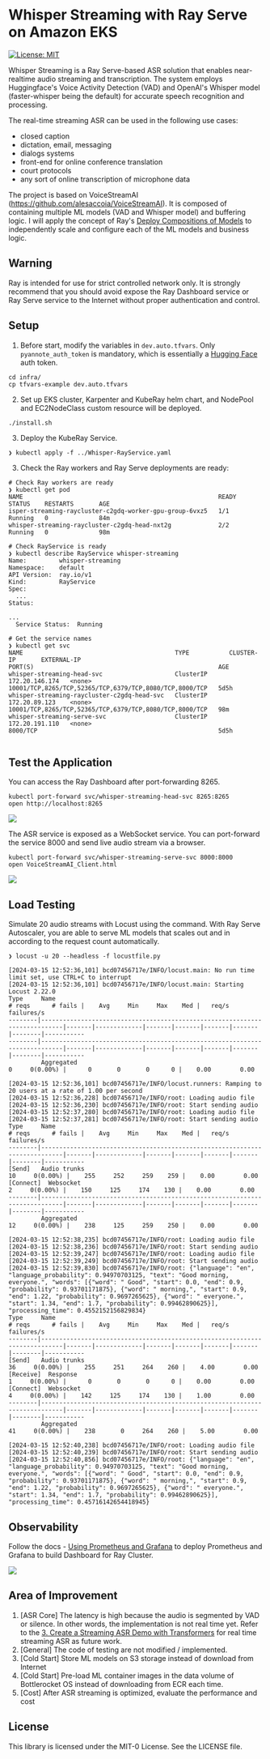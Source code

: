 # Whisper Streaming with Ray Serve on Amazon EKS

[![License: MIT](https://img.shields.io/badge/license-MIT-blue.svg)](https://opensource.org/licenses/MIT)

Whisper Streaming is a Ray Serve-based ASR solution that enables near-realtime audio streaming and transcription. The system employs Huggingface's Voice Activity Detection (VAD) and OpenAI's Whisper model (faster-whisper being the default) for accurate speech recognition and processing. 

The real-time streaming ASR can be used in the following use cases: 

* closed caption
* dictation, email, messaging
* dialogs systems
* front-end for online conference translation
* court protocols
* any sort of online transcription of microphone data

The project is based on VoiceStreamAI (https://github.com/alesaccoia/VoiceStreamAI). It is composed of containing multiple ML models (VAD and Whisper model) and buffering logic. I will apply the concept of Ray's [Deploy Compositions of Models](https://docs.ray.io/en/latest/serve/model_composition.html#compose-deployments-using-deploymenthandles) to independently scale and configure each of the ML models and business logic.

## Warning 

Ray is intended for use for strict controlled network only. It is strongly recommend that you should avoid expose the Ray Dashboard service or Ray Serve service to the Internet without proper authentication and control.    

## Setup

1. Before start, modify the variables in `dev.auto.tfvars`. Only `pyannote_auth_token` is mandatory, which is essentially a [Hugging Face](https://huggingface.co/) auth token.

```
cd infra/
cp tfvars-example dev.auto.tfvars
```

2. Set up EKS cluster, Karpenter and KubeRay helm chart, and NodePool and EC2NodeClass custom resource will be deployed. 

```
./install.sh
```

3. Deploy the KubeRay Service.
```
❯ kubectl apply -f ../Whisper-RayService.yaml
```

3. Check the Ray workers and Ray Serve deployments are ready:

```
# Check Ray workers are ready
❯ kubectl get pod
NAME                                                      READY   STATUS    RESTARTS       AGE
isper-streaming-raycluster-c2gdq-worker-gpu-group-6vxz5   1/1     Running   0              84m
whisper-streaming-raycluster-c2gdq-head-nxt2g             2/2     Running   0              98m

# Check RayService is ready 
❯ kubectl describe RayService whisper-streaming
Name:         whisper-streaming
Namespace:    default
API Version:  ray.io/v1
Kind:         RayService
Spec:
  ...
Status:

...
  Service Status:  Running

# Get the service names
❯ kubectl get svc
NAME                                          TYPE           CLUSTER-IP       EXTERNAL-IP                                                                         PORT(S)                                                   AGE
whisper-streaming-head-svc                    ClusterIP      172.20.146.174   <none>                                                                              10001/TCP,8265/TCP,52365/TCP,6379/TCP,8080/TCP,8000/TCP   5d5h
whisper-streaming-raycluster-c2gdq-head-svc   ClusterIP      172.20.89.123    <none>                                                                              10001/TCP,8265/TCP,52365/TCP,6379/TCP,8080/TCP,8000/TCP   98m
whisper-streaming-serve-svc                   ClusterIP      172.20.191.110   <none>                                                                              8000/TCP                                                  5d5h


```
## Test the Application

You can access the Ray Dashboard after port-forwarding 8265.
```
kubectl port-forward svc/whisper-streaming-head-svc 8265:8265
open http://localhost:8265 
```

![](img/ray_serve_dashboard.png)

The ASR service is exposed as a WebSocket service. You can port-forward the service 8000 and send live audio stream via a browser.

```
kubectl port-forward svc/whisper-streaming-serve-svc 8000:8000
open VoiceStreamAI_Client.html
```

![](img/client_demo.png)

## Load Testing

Simulate 20 audio streams with Locust using the command. With Ray Serve Autoscaler, you are able to serve ML models that scales out and in according to the request count automatically.  
```
❯ locust -u 20 --headless -f locustfile.py

[2024-03-15 12:52:36,101] bcd07456717e/INFO/locust.main: No run time limit set, use CTRL+C to interrupt
[2024-03-15 12:52:36,101] bcd07456717e/INFO/locust.main: Starting Locust 2.22.0
Type     Name                                                                          # reqs      # fails |    Avg     Min     Max    Med |   req/s  failures/s
--------|----------------------------------------------------------------------------|-------|-------------|-------|-------|-------|-------|--------|-----------
--------|----------------------------------------------------------------------------|-------|-------------|-------|-------|-------|-------|--------|-----------
         Aggregated                                                                         0     0(0.00%) |      0       0       0      0 |    0.00        0.00

[2024-03-15 12:52:36,101] bcd07456717e/INFO/locust.runners: Ramping to 20 users at a rate of 1.00 per second
[2024-03-15 12:52:36,228] bcd07456717e/INFO/root: Loading audio file
[2024-03-15 12:52:36,230] bcd07456717e/INFO/root: Start sending audio
[2024-03-15 12:52:37,280] bcd07456717e/INFO/root: Loading audio file
[2024-03-15 12:52:37,281] bcd07456717e/INFO/root: Start sending audio
Type     Name                                                                          # reqs      # fails |    Avg     Min     Max    Med |   req/s  failures/s
--------|----------------------------------------------------------------------------|-------|-------------|-------|-------|-------|-------|--------|-----------
[Send]   Audio trunks                                                                      10     0(0.00%) |    255     252     259    259 |    0.00        0.00
[Connect]  Websocket                                                                          2     0(0.00%) |    150     125     174    130 |    0.00        0.00
--------|----------------------------------------------------------------------------|-------|-------------|-------|-------|-------|-------|--------|-----------
         Aggregated                                                                        12     0(0.00%) |    238     125     259    250 |    0.00        0.00

[2024-03-15 12:52:38,235] bcd07456717e/INFO/root: Loading audio file
[2024-03-15 12:52:38,236] bcd07456717e/INFO/root: Start sending audio
[2024-03-15 12:52:39,247] bcd07456717e/INFO/root: Loading audio file
[2024-03-15 12:52:39,249] bcd07456717e/INFO/root: Start sending audio
[2024-03-15 12:52:39,830] bcd07456717e/INFO/root: {"language": "en", "language_probability": 0.94970703125, "text": "Good morning, everyone.", "words": [{"word": " Good", "start": 0.0, "end": 0.9, "probability": 0.93701171875}, {"word": " morning,", "start": 0.9, "end": 1.22, "probability": 0.9697265625}, {"word": " everyone.", "start": 1.34, "end": 1.7, "probability": 0.99462890625}], "processing_time": 0.4552152156829834}
Type     Name                                                                          # reqs      # fails |    Avg     Min     Max    Med |   req/s  failures/s
--------|----------------------------------------------------------------------------|-------|-------------|-------|-------|-------|-------|--------|-----------
[Send]   Audio trunks                                                                      36     0(0.00%) |    255     251     264    260 |    4.00        0.00
[Receive]  Response                                                                           1     0(0.00%) |      0       0       0      0 |    0.00        0.00
[Connect]  Websocket                                                                          4     0(0.00%) |    142     125     174    130 |    1.00        0.00
--------|----------------------------------------------------------------------------|-------|-------------|-------|-------|-------|-------|--------|-----------
         Aggregated                                                                        41     0(0.00%) |    238       0     264    260 |    5.00        0.00

[2024-03-15 12:52:40,238] bcd07456717e/INFO/root: Loading audio file
[2024-03-15 12:52:40,239] bcd07456717e/INFO/root: Start sending audio
[2024-03-15 12:52:40,856] bcd07456717e/INFO/root: {"language": "en", "language_probability": 0.94970703125, "text": "Good morning, everyone.", "words": [{"word": " Good", "start": 0.0, "end": 0.9, "probability": 0.93701171875}, {"word": " morning,", "start": 0.9, "end": 1.22, "probability": 0.9697265625}, {"word": " everyone.", "start": 1.34, "end": 1.7, "probability": 0.99462890625}], "processing_time": 0.45716142654418945}

```
## Observability

Follow the docs - [Using Prometheus and Grafana](https://docs.ray.io/en/latest/cluster/kubernetes/k8s-ecosystem/prometheus-grafana.html) to deploy Prometheus and Grafana to build Dashboard for Ray Cluster.

![](img/server_deploy_grafana.png)

## Area of Improvement

1. [ASR Core] The latency is high because the audio is segmented by VAD or silence. In other words, the implementation is not real time yet. Refer to the [3. Create a Streaming ASR Demo with Transformers](https://www.gradio.app/guides/real-time-speech-recognition) for real time streaming ASR as future work.
2. [General] The code of testing are not modified / implemented.
3. [Cold Start] Store ML models on S3 storage instead of download from Internet 
4. [Cold Start] Pre-load ML container images in the data volume of Bottlerocket OS instead of downloading from ECR each time. 
5. [Cost] After ASR streaming is optimized, evaluate the performance and cost  

## License

This library is licensed under the MIT-0 License. See the LICENSE file.

